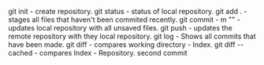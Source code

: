 git init - create repository.
git status - status of local repository.
git add . - stages all files that haven't been commited recently.
git commit - m "" - updates local repository with all unsaved files.
git push - updates the remote repository with they local repository.
git log - Shows all commits that have been made.
git diff - compares working directory - Index.
git diff --cached - compares Index - Repository. 
second commit
